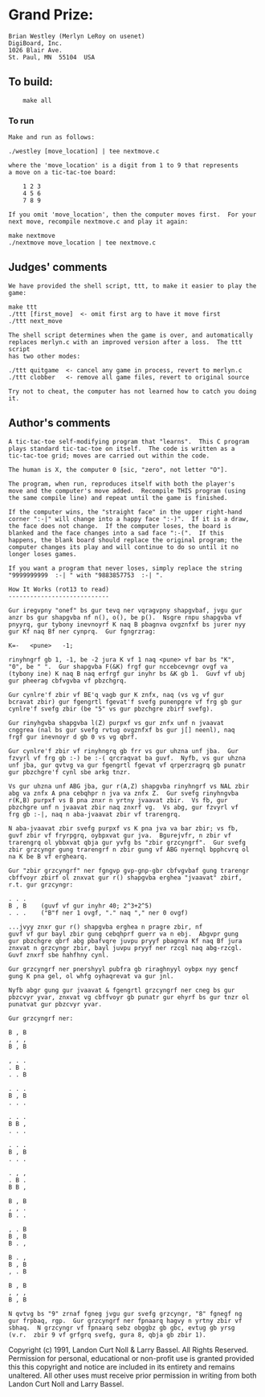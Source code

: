 # Grand Prize:

    Brian Westley (Merlyn LeRoy on usenet)
    DigiBoard, Inc.
    1026 Blair Ave.
    St. Paul, MN  55104  USA

## To build:

        make all

### To run

    Make and run as follows:

	./westley [move_location] | tee nextmove.c
    
    where the 'move_location' is a digit from 1 to 9 that represents
    a move on a tic-tac-toe board:

		1 2 3
		4 5 6
		7 8 9

    If you omit 'move_location', then the computer moves first.  For your 
    next move, recompile nextmove.c and play it again:

	make nextmove
	./nextmove move_location | tee nextmove.c

## Judges' comments

    We have provided the shell script, ttt, to make it easier to play the game:

	make ttt
	./ttt [first_move]	<- omit first arg to have it move first
	./ttt next_move

    The shell script determines when the game is over, and automatically 
    replaces merlyn.c with an improved version after a loss.  The ttt script 
    has two other modes:

	./ttt quitgame	<- cancel any game in process, revert to merlyn.c
	./ttt clobber	<- remove all game files, revert to original source
 
    Try not to cheat, the computer has not learned how to catch you doing it.

## Author's comments

    A tic-tac-toe self-modifying program that "learns".  This C program
    plays standard tic-tac-toe on itself.  The code is written as a
    tic-tac-toe grid; moves are carried out within the code.

    The human is X, the computer 0 [sic, "zero", not letter "O"].

    The program, when run, reproduces itself with both the player's
    move and the computer's move added.  Recompile THIS program (using
    the same compile line) and repeat until the game is finished.

    If the computer wins, the "straight face" in the upper right-hand
    corner ":-|" will change into a happy face ":-)".  If it is a draw,
    the face does not change.  If the computer loses, the board is
    blanked and the face changes into a sad face ":-(".  If this
    happens, the blank board should replace the original program; the
    computer changes its play and will continue to do so until it no
    longer loses games.

    If you want a program that never loses, simply replace the string
    "9999999999  :-| " with "9883857753  :-| ".

    How It Works (rot13 to read)
    ----------------------------

    Gur iregvpny "onef" bs gur tevq ner vqragvpny shapgvbaf, jvgu gur
    anzr bs gur shapgvba nf n(), o(), be p().  Nsgre rnpu shapgvba vf
    pnyyrq, gur tybony inevnoyrf K naq B pbagnva ovgznfxf bs jurer nyy
    gur Kf naq Bf ner cynprq.  Gur fgngrzrag:

	K=-   <pune>   -1;

    rinyhngrf gb 1, -1, be -2 jura K vf 1 naq <pune> vf bar bs "K",
    "0", be " ".  Gur shapgvba F(&K) frgf gur nccebcevngr ovgf va
    (tybony ine) K naq B naq erfrgf gur inyhr bs &K gb 1.  Guvf vf ubj
    gur pheerag cbfvgvba vf pbzchgrq.

    Gur cynlre'f zbir vf BE'q vagb gur K znfx, naq (vs vg vf gur
    bcravat zbir) gur fgengrtl fgevat'f svefg punenpgre vf frg gb gur
    cynlre'f svefg zbir (be "5" vs gur pbzchgre zbirf svefg).

    Gur rinyhgvba shapgvba l(Z) purpxf vs gur znfx unf n jvaavat
    cnggrea (nal bs gur svefg rvtug ovgznfxf bs gur j[] neenl), naq
    frgf gur inevnoyr d gb 0 vs vg qbrf.

    Gur cynlre'f zbir vf rinyhngrq gb frr vs gur uhzna unf jba.  Gur
    fzvyrl vf frg gb :-) be :-( qrcraqvat ba guvf.  Nyfb, vs gur uhzna
    unf jba, gur qvtvg va gur fgengrtl fgevat vf qrperzragrq gb punatr
    gur pbzchgre'f cynl sbe arkg tnzr.

    Vs gur uhzna unf ABG jba, gur r(A,Z) shapgvba rinyhngrf vs NAL zbir
    abg va znfx A pna cebqhpr n jva va znfx Z.  Gur svefg rinyhngvba
    r(K,B) purpxf vs B pna znxr n yrtny jvaavat zbir.  Vs fb, gur
    pbzchgre unf n jvaavat zbir naq znxrf vg.  Vs abg, gur fzvyrl vf
    frg gb :-|, naq n aba-jvaavat zbir vf trarengrq.

    N aba-jvaavat zbir svefg purpxf vs K pna jva va bar zbir; vs fb,
    guvf zbir vf fryrpgrq, oybpxvat gur jva.  Bgurejvfr, n zbir vf
    trarengrq ol ybbxvat qbja gur yvfg bs "zbir grzcyngrf".  Gur svefg
    zbir grzcyngr gung trarengrf n zbir gung vf ABG nyernql bpphcvrq ol
    na K be B vf erghearq.

    Gur "zbir grzcyngrf" ner fgngvp gvp-gnp-gbr cbfvgvbaf gung trarengr
    cbffvoyr zbirf ol znxvat gur r() shapgvba erghea "jvaavat" zbirf,
    r.t. gur grzcyngr:

	. . .
	B , B    (guvf vf gur inyhr 40; 2^3+2^5)
	. . .    ("B"f ner 1 ovgf, "." naq "," ner 0 ovgf)

    ...jvyy znxr gur r() shapgvba erghea n pragre zbir, nf
    guvf vf gur bayl zbir gung cebqhprf guerr va n ebj.  Abgvpr gung
    gur pbzchgre qbrf abg pbafvqre juvpu pryyf pbagnva Kf naq Bf jura
    znxvat n grzcyngr zbir, bayl juvpu pryyf ner rzcgl naq abg-rzcgl.
    Guvf znxrf sbe hahfhny cynl.

    Gur grzcyngrf ner pnershyyl pubfra gb riraghnyyl oybpx nyy gencf
    gung K pna gel, ol whfg oyhaqrevat va gur jnl.

    Nyfb abgr gung gur jvaavat & fgengrtl grzcyngrf ner cneg bs gur
    pbzcvyr yvar, znxvat vg cbffvoyr gb punatr gur ehyrf bs gur tnzr ol
    punatvat gur pbzcvyr yvar.

    Gur grzcyngrf ner:

	B , B
	, , ,
	B , B

	, . .
	. B .
	. . B

	. . .
	B , B
	. . .

	. . .
	B B ,
	. . .

	. . .
	B , B
	. . .

	. , ,
	. B .
	B B ,

	B , B
	, , .
	B . .

	, . B
	B , B
	B . ,

	B . ,
	B , B
	, . B

	B , B
	, , ,
	B , B

    N qvtvg bs "9" zrnaf fgneg jvgu gur svefg grzcyngr, "8" fgnegf ng
    gur frpbaq, rgp.  Gur grzcyngrf ner fpnaarq hagvy n yrtny zbir vf
    sbhaq.  N grzcyngr vf fpnaarq sebz obggbz gb gbc, evtug gb yrsg
    (v.r.  zbir 9 vf grfgrq svefg, gura 8, qbja gb zbir 1).

Copyright (c) 1991, Landon Curt Noll & Larry Bassel.
All Rights Reserved.  Permission for personal, educational or non-profit use is
granted provided this this copyright and notice are included in its entirety
and remains unaltered.  All other uses must receive prior permission in writing
from both Landon Curt Noll and Larry Bassel.
